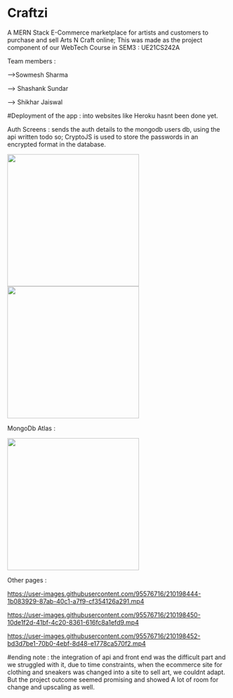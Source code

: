 # Craftzi
A MERN Stack E-Commerce marketplace for artists and customers to purchase and sell Arts N Craft online; This was made as the project component of our WebTech Course in SEM3 : UE21CS242A

Team members : 

-->Sowmesh Sharma

--> Shashank Sundar

--> Shikhar Jaiswal

#Deployment of the app : into websites like Heroku hasnt been done yet.

Auth Screens : sends the auth details to the mongodb users db, using the api written todo so; CryptoJS is used to store the passwords in an encrypted format in the database.
<p>
<img src="https://user-images.githubusercontent.com/95576716/210198424-83fc1a28-3534-4906-a407-ef97c0c6afd7.png" width="300">
<img src="https://user-images.githubusercontent.com/95576716/210198433-9fa9a731-31d5-4015-b2b4-3a59ba87e017.png" width="300">
</p>


MongoDb Atlas : 

<img src="https://user-images.githubusercontent.com/95576716/210198458-013d8b62-751c-4a2e-af82-078f16443c19.png" width="300">

Other pages : 

https://user-images.githubusercontent.com/95576716/210198444-1b083929-87ab-40c1-a7f9-cf354126a291.mp4



https://user-images.githubusercontent.com/95576716/210198450-10de1f2d-41bf-4c20-8361-616fc8a1efd9.mp4



https://user-images.githubusercontent.com/95576716/210198452-bd3d7be1-70b0-4ebf-8d48-e1778ca570f2.mp4


#ending note : the integration of api and front end was the difficult part and we struggled with it, due to time constraints, when the ecommerce site for clothing and sneakers was changed into a site to sell art, we couldnt adapt. 
But the project outcome seemed promising and showed A lot of room for change and upscaling as well.
